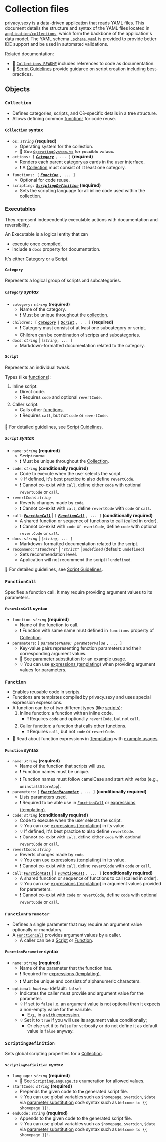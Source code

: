 # Collection files

privacy.sexy is a data-driven application that reads YAML files.
This document details the structure and syntax of the YAML files located in [`application/collections`](./../src/application/collections/), which form the backbone of the application's data model. The YAML schema [`.schema.yaml`](./../src/application/collections/.schema.yaml) is provided to provide better IDE support and be used in automated validations.

Related documentation:

- 📖 [`Collections README`](./../src/application/collections/README.md) includes references to code as documentation.
- 📖 [Script Guidelines](./script-guidelines.md) provide guidance on script creation including best-practices.

## Objects

### `Collection`

- Defines categories, scripts, and OS-specific details in a tree structure.
- Allows defining common [functions](#function) for code reuse.

#### `Collection` syntax

- `os:` *`string`* **(required)**
  - Operating system for the collection.
  - 📖 See [`OperatingSystem.ts`](./../src/domain/OperatingSystem.ts) for possible values.
- `actions: [` ***[`Category`](#category)*** `, ... ]` **(required)**
  - Renders each parent category as cards in the user interface.
  - ❗ A [Collection](#collection) must consist of at least one category.
- `functions: [` ***[`Function`](#function)*** `, ... ]`
  - Optional for code reuse.
- `scripting:` ***[`ScriptingDefinition`](#scriptingdefinition)*** **(required)**
  - Sets the scripting language for all inline code used within the collection.

### Executables

They represent independently executable actions with documentation and reversibility.

An Executable is a logical entity that can

- execute once compiled,
- include a `docs` property for documentation.

It's either [Category](#category) or a [Script](#script).

#### `Category`

Represents a logical group of scripts and subcategories.

##### `Category` syntax

- `category:` *`string`*  **(required)**
  - Name of the category.
  - ❗ Must be unique throughout the [collection](#collection).
- `children: [` ***[`Category`](#category)*** `|` [***`Script`***](#script) `, ... ]` **(required)**
  - ❗ Category must consist of at least one subcategory or script.
  - Children can be combination of scripts and subcategories.
- `docs`: *`string`* | `[`*`string`*`, ... ]`
  - Markdown-formatted documentation related to the category.

#### `Script`

Represents an individual tweak.

Types (like [functions](#function)):

1. Inline script:
   - Direct code.
   - ❗ Requires `code` and optional `revertCode`.
2. Caller script:
   - Calls other [functions](#function).
   - ❗ Requires `call`, but not `code` or `revertCode`.

📖 For detailed guidelines, see [Script Guidelines](./script-guidelines.md).

##### `Script` syntax

- `name`: *`string`* **(required)**
  - Script name.
  - ❗ Must be unique throughout the [Collection](#collection).
- `code`: *`string`* **(conditionally required)**
  - Code to execute when the user selects the script.
  - 💡 If defined, it's best practice to also define `revertCode`.
  - ❗ Cannot co-exist with `call`, define either `code` with optional `revertCode` or `call`.
- `revertCode`: *`string`*
  - Reverts changes made by `code`.
  - ❗ Cannot co-exist with `call`, define `revertCode` with `code` or `call`.
- `call`: ***[`FunctionCall`](#functioncall)*** | `[` ***[`FunctionCall`](#functioncall)*** `, ... ]` **(conditionally required)**
  - A shared function or sequence of functions to call (called in order).
  - ❗ Cannot co-exist with `code` or `revertCode`, define `code` with optional `revertCode` or `call`.
- `docs`: *`string`* | `[`*`string`*`, ... ]`
  - Markdown-formatted documentation related to the script.
- `recommend`: *`"standard"`* | *`"strict"`* | *`undefined`* (default: `undefined`)
  - Sets recommendation level.
  - Application will not recommend the script if `undefined`.

📖 For detailed guidelines, see [Script Guidelines](./script-guidelines.md).

### `FunctionCall`

Specifies a function call. It may require providing argument values to its parameters.

#### `FunctionCall` syntax

- `function`: *`string`* **(required)**
  - Name of the function to call.
  - ❗ Function with same name must defined in `functions` property of [Collection](#collection).
- `parameters`: `[` *`parameterName: parameterValue`* `, ... ]`
  - Key-value pairs representing function parameters and their corresponding argument values.
  - 📖 See [parameter substitution](./templating.md#parameter-substitution) for an example usage.
  - 💡 You can use [expressions (templating)](./templating.md#expressions) when providing argument values for parameters.

### `Function`

- Enables reusable code in scripts.
- Functions are templates compiled by privacy.sexy and uses special expression expressions.
- A function can be of two different types (like [scripts](#script)):
  1. Inline function: a function with an inline code.
     - ❗ Requires `code` and optionally `revertCode`, but not `call`.
  2. Caller function: a function that calls other functions.
     - ❗ Requires `call`, but not `code` or `revertCode`.
- 📖 Read about function expressions in [Templating](./templating.md) with [example usages](./templating.md#parameter-substitution).

#### `Function` syntax

- `name`: *`string`* **(required)**
  - Name of the function that scripts will use.
  - ❗ Function names must be unique.
  - ❗ Function names must follow camelCase and start with verbs (e.g., `uninstallStoreApp`).
- `parameters`: `[` ***[`FunctionParameter`](#functionparameter)*** `, ... ]` **(conditionally required)**
  - Lists parameters used.
  - ❗ Required to be able use in [`FunctionCall`](#functioncall) or [expressions (templating)](./templating.md#expressions).
- `code`: *`string`* **(conditionally required)**
  - Code to execute when the user selects the script.
  - 💡 You can use [expressions (templating)](./templating.md#expressions) in its value.
  - 💡 If defined, it's best practice to also define `revertCode`.
  - ❗ Cannot co-exist with `call`, define either `code` with optional `revertCode` or `call`.
- `revertCode`: *`string`*
  - Reverts changes made by `code`.
  - 💡 You can use [expressions (templating)](./templating.md#expressions) in its value.
  - ❗ Cannot co-exist with `call`, define `revertCode` with `code` or `call`.
- `call`: ***[`FunctionCall`](#functioncall)*** | `[` ***[`FunctionCall`](#functioncall)*** `, ... ]` **(conditionally required)**
  - A shared function or sequence of functions to call (called in order).
  - 💡 You can use [expressions (templating)](./templating.md#expressions) in argument values provided for parameters.
  - ❗ Cannot co-exist with `code` or `revertCode`, define `code` with optional `revertCode` or `call`.

### `FunctionParameter`

- Defines a single parameter that may require an argument value optionally or mandatory.
- A [`FunctionCall`](#functioncall) provides argument values by a caller.
  - A caller can be a [Script](#script) or [Function](#function).

#### `FunctionParameter` syntax

- `name`: *`string`* **(required)**
  - Name of the parameter that the function has.
  - ❗ Required for [expressions (templating)](./templating.md#expressions).
  - ❗ Must be unique and consists of alphanumeric characters.
- `optional`: *`boolean`* (default: `false`)
  - Indicates the caller must provide and argument value for the parameter.
  - 💡 If set to `false` i.e. an argument value is not optional then it expects a non-empty value for the variable.
    - E.g., in a [`with` expression](./templating.md#with).
  - 💡 Set it to `true` if you will use its argument value conditionally;
    - Or else set it to `false` for verbosity or do not define it as default value is `false` anyway.

### `ScriptingDefinition`

Sets global scripting properties for a [Collection](#collection).

#### `ScriptingDefinition` syntax

- `language:` *`string`* **(required)**
  - 📖 See [`ScriptingLanguage.ts`](./../src/domain/ScriptingLanguage.ts) enumeration for allowed values.
- `startCode:` *`string`* **(required)**
  - Prepends the given code to the generated script file.
  - 💡 You can use global variables such as `$homepage`, `$version`, `$date` via [parameter substitution](./templating.md#parameter-substitution) code syntax such as `Welcome to {{ $homepage }}!`.
- `endCode:` *`string`* **(required)**
  - Appends to the given code to the generated script file.
  - 💡 You can use global variables such as `$homepage`, `$version`, `$date` via [parameter substitution](./templating.md#parameter-substitution) code syntax such as `Welcome to {{ $homepage }}!`.
